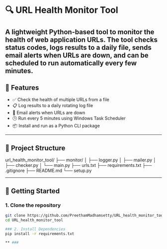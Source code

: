 # 🔍 URL Health Monitor Tool
A lightweight Python-based tool to monitor the health of web application URLs. The tool checks status codes, logs results to a daily file, sends email alerts when URLs are down, and can be scheduled to run automatically every few minutes.
---
## 📌 Features

- ✅ Check the health of multiple URLs from a file
- 📋 Log results to a daily rotating log file
- 📧 Email alerts when URLs are down
- 🕒 Run every 5 minutes using Windows Task Scheduler
- 📦 Install and run as a Python CLI package

---

## 📂 Project Structure
url_health_monitor_tool/
├── monitor/
│ ├── logger.py
│ ├── mailer.py
│ ├── checker.py
│ └── main.py
├── urls.txt
├── requirements.txt
├── .gitignore
├── README.md
└── setup.py

---

## 🚀 Getting Started

### 1. Clone the repository

```bash
git clone https://github.com/PreethamMadhamsetty/URL_health_monitor_tool.git
cd URL_health_monitor_tool

### 2. Install Dependencies
pip install -r requirements.txt

** ###
